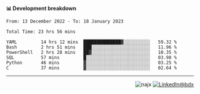 <b>📊 Development breakdown</b>
<!--START_SECTION:waka-->

```text
From: 13 December 2022 - To: 18 January 2023

Total Time: 23 hrs 56 mins

YAML         14 hrs 12 mins  ██████████████▓░░░░░░░░░░   59.32 %
Bash         2 hrs 51 mins   ███░░░░░░░░░░░░░░░░░░░░░░   11.96 %
PowerShell   2 hrs 28 mins   ██▓░░░░░░░░░░░░░░░░░░░░░░   10.35 %
SQL          57 mins         █░░░░░░░░░░░░░░░░░░░░░░░░   03.98 %
Python       46 mins         ▓░░░░░░░░░░░░░░░░░░░░░░░░   03.25 %
C            37 mins         ▓░░░░░░░░░░░░░░░░░░░░░░░░   02.64 %
```

<!--END_SECTION:waka-->
-----
<p align="right"><img src="https://komarev.com/ghpvc/?username=najx&label=GitHub%20Profile%20Views&color=yellow&style=flat" alt="najx" />
<a href="https://www.linkedin.com/in/abdx"><img src="https://img.shields.io/badge/LinkedIn--_.svg?style=social&logo=linkedin" alt="LinkedIn@bdx"></a> </p align="center">
